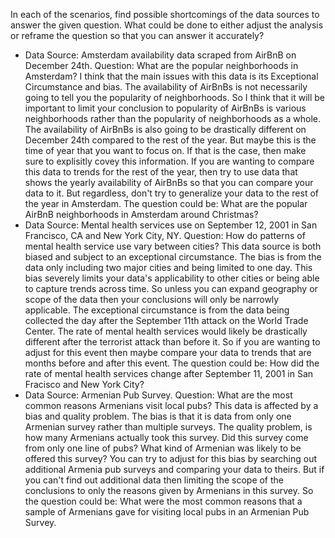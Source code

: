 
In each of the scenarios, find possible shortcomings of the data sources to answer the given question. What could be done to either adjust the analysis or reframe the question so that you can answer it accurately?

- Data Source: Amsterdam availability data scraped from AirBnB on December 24th. Question: What are the popular neighborhoods in Amsterdam?
I think that the main issues with this data is its Exceptional Circumstance and bias. The availability of AirBnBs is not necessarily going to tell you the popularity of neighborhoods. So I think that it will be important to limit your conclusion to popularity of AirBnBs is various neighborhoods rather than the popularity of neighborhoods as a whole. The availability of AirBnBs is also going to be drastically different on December 24th compared to the rest of the year. But maybe this is the time of year that you want to focus on. If that is the case, then make sure to explisitly covey this information. If you are wanting to compare this data to trends for the rest of the year, then try to use data that shows the yearly availability of AirBnBs so that you can compare your data to it. But regardless, don't try to generalize your data to the rest of the year in Amsterdam. The question could be: What are the popular AirBnB neighborhoods in Amsterdam around Christmas?
- Data Source: Mental health services use on September 12, 2001 in San Francisco, CA and New York City, NY. Question: How do patterns of mental health service use vary between cities?
This data source is both biased and subject to an exceptional circumstance. The bias is from the data only including two major cities and being limited to one day. This bias severely limits your data's applicability to other cities or being able to capture trends across time. So unless you can expand geography or scope of the data then your conclusions will only be narrowly applicable. The exceptional circumstance is from the data being collected the day after the September 11th attack on the World Trade Center. The rate of mental health services would likely be drastically different after the terrorist attack than before it. So if you are wanting to adjust for this event then maybe compare your data to trends that are months before and after this event. The question could be: How did the rate of mental health services change after September 11, 2001 in San Fracisco and New York City?
- Data Source: Armenian Pub Survey. Question: What are the most common reasons Armenians visit local pubs?
This data is affected by a bias and quality problem. The bias is that it is data from only one Armenian survey rather than multiple surveys. The quality problem, is how many Armenians actually took this survey. Did this survey come from only one line of pubs? What kind of Armenian was likely to be offered this survey? You can try to adjust for this bias by searching out additional Armenia pub surveys and comparing your data to theirs. But if you can't find out additional data then limiting the scope of the conclusions to only the reasons given by Armenians in this survey. So the question could be: What were the most common reasons that a sample of Armenians gave for visiting local pubs in an Armenian Pub Survey. 
